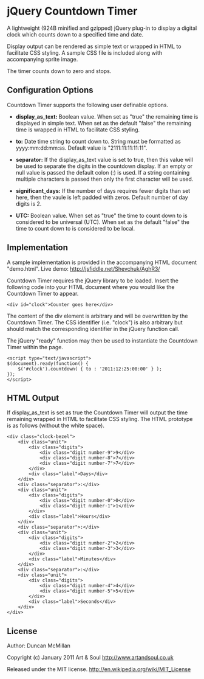 jQuery Countdown Timer
======================
A lightweight (924B minified and gzipped) jQuery plug-in to display a digital clock which counts down to a specified time and date.

Display output can be rendered as simple text or wrapped in HTML to facilitate CSS styling. A sample CSS file is included along with accompanying sprite image.

The timer counts down to zero and stops.


Configuration Options
---------------------
Countdown Timer supports the following user definable options.

-   **display_as_text:** Boolean value. When set as "true" the remaining time is displayed in simple text. When set as the default "false" the remaining time is wrapped in HTML to facilitate CSS styling.

-   **to:** Date time string to count down to. String must be formatted as yyyy:mm:dd:mm:ss. Default value is "2111:11:11:11:11".

-   **separator:** If the display_as_text value is set to true, then this value will be used to separate the digits in the countdown display. If an empty or null value is passed the default colon (:) is used. If a string containing multiple characters is passed then only the first character will be used.

-   **significant_days:** If the number of days requires fewer digits than set here, then the vaule is left padded with zeros. Default number of day digits is 2.

-   **UTC:** Boolean value. When set as "true" the time to count down to is considered to be universal (UTC). When set as the default "false" the time to count down to is considered to be local.


Implementation
--------------
A sample implementation is provided in the accompanying HTML document "demo.html". Live demo: http://jsfiddle.net/Shevchuk/AghR3/

Countdown Timer requires the jQuery library to be loaded. Insert the following code into your HTML document where you would like the Countdown Timer to appear.

	<div id="clock">Counter goes here</div>

The content of the div element is arbitrary and will be overwritten by the Countdown Timer. The CSS identifier (i.e. "clock") is also arbitrary but should match the corresponding identifier in the jQuery function call. 

The jQuery "ready" function may then be used to instantiate the Countdown Timer within the page.

	<script type="text/javascript">
	$(document).ready(function() {
		$('#clock').countdown( { to : '2011:12:25:00:00' } );
	});
	</script>


HTML Output
-----------
If display_as_text is set as true the Countdown Timer will output the time remaining wrapped in HTML to facilitate CSS styling. The HTML prototype is as follows (without the white space).

	<div class="clock-bezel">
		<div class="unit">
			<div class="digits">
				<div class="digit number-9">9</div>
				<div class="digit number-8">7</div>
				<div class="digit number-7">7</div>
			</div>
			<div class="label">Days</div>
		</div>
		<div class="separator">:</div>
		<div class="unit">
			<div class="digits">
				<div class="digit number-0">0</div>
				<div class="digit number-1">1</div>
			</div>
			<div class="label">Hours</div>
		</div>
		<div class="separator">:</div>
		<div class="unit">
			<div class="digits">
				<div class="digit number-2">2</div>
				<div class="digit number-3">3</div>
			</div>
			<div class="label">Minutes</div>
		</div>
		<div class="separator">:</div>
		<div class="unit">
			<div class="digits">
				<div class="digit number-4">4</div>
				<div class="digit number-5">5</div>
			</div>
			<div class="label">Seconds</div>
		</div>
	</div>

License
-------
Author: Duncan McMillan

Copyright (c) January 2011 Art & Soul
http://www.artandsoul.co.uk

Released under the MIT license.
http://en.wikipedia.org/wiki/MIT_License
